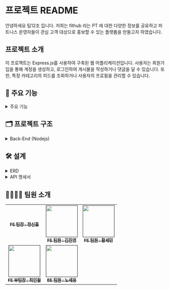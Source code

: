 # 프로젝트 README

안녕하세요 팀12조 입니다. 저희는 fithub 라는 PT 에 대한 다양한 정보를 공유하고 피트니스 운영자들이 관심 고객 대상으로 홍보할 수 있는 플랫폼을 만들고자 하였습니다.

## 프로젝트 소개 
이 프로젝트는 Express.js를 사용하여 구축된 웹 어플리케이션입니다. 
사용자는 회원가입을 통해 계정을 생성하고, 로그인하여 게시물을 작성하거나 댓글을 달 수 있습니다. 또한, 특정 카테고리의 피드를 조회하거나 사용자의 프로필을 관리할 수 있습니다.

## 🚀 주요 기능 
<details> 
 <summary> 주요 기능 </summary>
<div markdown="1">

### ✅ 사용자 인증 및 회원가입
- 사용자는 이메일과 비밀번호를 이용하여 회원가입을 할 수 있습니다.
- 회원가입 후 인증된 사용자는 로그인할 수 있습니다.

### ✅ 게시물 관리
- 사용자는 로그인한 후 게시물을 작성할 수 있습니다.
- 게시물은 다양한 카테고리로 분류됩니다.

### ✅ 댓글 기능
- 사용자는 게시물에 댓글을 작성할 수 있습니다.
- 작성된 댓글은 게시물에 표시됩니다.

### ✅ 피드 조회
- 사용자는 다양한 카테고리의 피드를 조회할 수 있습니다.
- 특정 카테고리의 인기 있는 게시물을 확인할 수 있습니다.

### ✅ 사용자 프로필 관리
: 사용자는 자신의 프로필을 수정하거나 삭제할 수 있습니다.
</div>
</details>


## 🗂 프로젝트 구조
<details> 
 <summary> Back-End (Nodejs) </summary>
<div markdown="2">
 
    📦src
    ┣ 📂controllers
    ┃ ┗ 📜postController.js
    ┣ 📂middlewares
    ┃ ┣ 📜auth.middleware.js            # 사용자 인증 미들웨어
    ┃ ┣ 📜error-handling.middleware.js  # 에러 처리 미들웨어
    ┃ ┗ 📜log.middleware.js             # 로그 처리 미들웨어
    ┣ 📂router
    ┃ ┣ 📜comment.router.js             # 댓글 API
    ┃ ┣ 📜documents.router.js           # 게시글 API
    ┃ ┣ 📜feed.router.js                # feed API
    ┃ ┣ 📜profile.router.js             # 프로필 API
    ┃ ┗ 📜users.router.js               # 회원가입,로그-인/아웃 API
    ┗ 📂utils
    ┃ ┗ 📂prisma
    ┃ ┃ ┗ 📜index.js

 </div>
</details>

## 🛠 설계

<details> 
 <summary> ERD </summary>
<div markdown="3">
 </div>
</details>

<details> 
 <summary> API 명세서 </summary>
<div markdown="4">

 [API 명세서 노션](https://www.notion.so/nongsi/2-API-b990897507f544cc85cb014e047806f0?pvs=4)
 
 </div>
</details>

## 👨‍👨‍👧‍👦 팀원 소개
<table>
  <tbody>
    <tr>
      <td align="center"><a href=""><img src="width="100px;" alt=""/><br /><sub><b>FE 팀장 : 정신홍 </b></sub></a><br /></td>
      <td align="center"><a href=""><img src="" width="100px;" alt=""/><br /><sub><b>FE 팀원 : 김진영 </b></sub></a><br /></td>
      <td align="center"><a href=""><img src="![image](https://github.com/nongsi1136/team12/assets/154482024/cb141f55-7411-4fcc-ab85-60b8ef7789a6)
" width="100px;" alt=""/><br /><sub><b>FE 팀원 : 황세민 </b></sub></a><br /></td>
     <tr/>
       <td align="center"><a href=""><img src="" width="100px;" alt=""/><br /><sub><b>FE 부팀장 : 최인철 </b></sub></a><br /></td>
      <td align="center"><a href=""><img src="" width="100px;" alt=""/><br /><sub><b>BE 팀원 : 노세웅 </b></sub></a><br /></td>
    </tr>
  </tbody>
</table>


